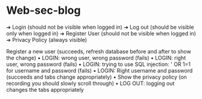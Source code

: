 # Web-sec-blog

➔ Login (should not be visible when logged in)
➔ Log out (should be visible only when logged in)
➔ Register User (should not be visible when logged in)
➔ Privacy Policy (always visible)

Register a new user (succeeds, refresh database before and after to show the change)
• LOGIN: wrong user, wrong password (fails)
• LOGIN: right user, wrong password (fails)
• LOGIN: trying to use SQL injection: ' OR 1=1 for username and password (fails)
• LOGIN: Right username and password (succeeds and tabs change appropriately)
• Show the privacy policy (on recording you should slowly scroll through) 
• LOG OUT: logging out changes the tabs appropriately
